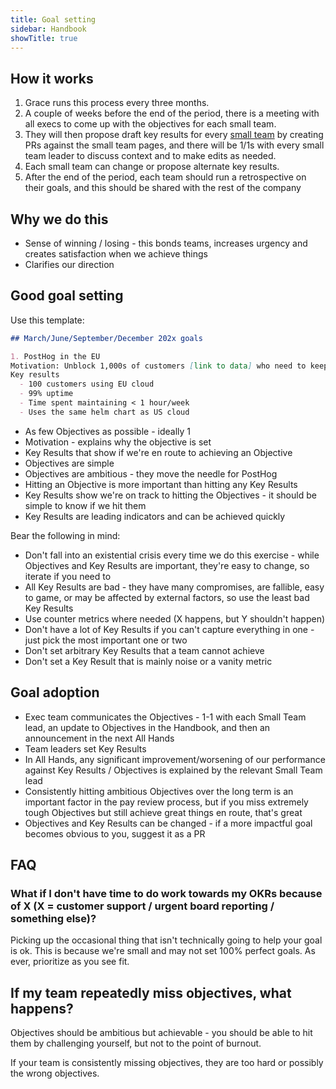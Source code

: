 ```yaml
---
title: Goal setting
sidebar: Handbook
showTitle: true
---
```


## How it works

1. Grace runs this process every three months.
2. A couple of weeks before the end of the period, there is a meeting with all execs to come up with the objectives for each small team.
3. They will then propose draft key results for every [small team](../people/team-structure/why-small-teams) by creating PRs against the small team pages, and there will be 1/1s with every small team leader to discuss context and to make edits as needed.
4. Each small team can change or propose alternate key results.
5. After the end of the period, each team should run a retrospective on their goals, and this should be shared with the rest of the company

## Why we do this

- Sense of winning / losing - this bonds teams, increases urgency and creates satisfaction when we achieve things
- Clarifies our direction

## Good goal setting

Use this template:

```md
## March/June/September/December 202x goals

1. PostHog in the EU
Motivation: Unblock 1,000s of customers [link to data] who need to keep data in the EU but are not capable of self hosting.
Key results
  - 100 customers using EU cloud
  - 99% uptime
  - Time spent maintaining < 1 hour/week
  - Uses the same helm chart as US cloud
```  

- As few Objectives as possible - ideally 1
- Motivation - explains why the objective is set
- Key Results that show if we're en route to achieving an Objective
- Objectives are simple
- Objectives are ambitious - they move the needle for PostHog
- Hitting an Objective is more important than hitting any Key Results
- Key Results show we're on track to hitting the Objectives - it should be simple to know if we hit them
- Key Results are leading indicators and can be achieved quickly

Bear the following in mind:

- Don't fall into an existential crisis every time we do this exercise - while Objectives and Key Results are important, they're easy to change, so iterate if you need to
- All Key Results are bad - they have many compromises, are fallible, easy to game, or may be affected by external factors, so use the least bad Key Results
- Use counter metrics where needed (X happens, but Y shouldn't happen)
- Don't have a lot of Key Results if you can't capture everything in one - just pick the most important one or two
- Don't set arbitrary Key Results that a team cannot achieve
- Don't set a Key Result that is mainly noise or a vanity metric

## Goal adoption

- Exec team communicates the Objectives - 1-1 with each Small Team lead, an update to Objectives in the Handbook, and then an announcement in the next All Hands
- Team leaders set Key Results
- In All Hands, any significant improvement/worsening of our performance against Key Results / Objectives is explained by the relevant Small Team lead
- Consistently hitting ambitious Objectives over the long term is an important factor in the pay review process, but if you miss extremely tough Objectives but still achieve great things en route, that's great
- Objectives and Key Results can be changed - if a more impactful goal becomes obvious to you, suggest it as a PR

## FAQ

### What if I don't have time to do work towards my OKRs because of X (X = customer support / urgent board reporting / something else)?

Picking up the occasional thing that isn't technically going to help your goal is ok. This is because we're small and may not set 100% perfect goals. As ever, prioritize as you see fit.

## If my team repeatedly miss objectives, what happens?

Objectives should be ambitious but achievable - you should be able to hit them by challenging yourself, but not to the point of burnout.

If your team is consistently missing objectives, they are too hard or possibly the wrong objectives.
